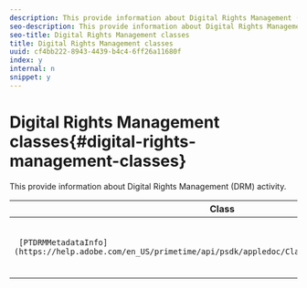 ```yaml
---
description: This provide information about Digital Rights Management (DRM) activity.
seo-description: This provide information about Digital Rights Management (DRM) activity.
seo-title: Digital Rights Management classes
title: Digital Rights Management classes
uuid: cf4bb222-8943-4439-b4c4-6ff26a11680f
index: y
internal: n
snippet: y
---
```


# Digital Rights Management classes{#digital-rights-management-classes}

This provide information about Digital Rights Management (DRM) activity.

| **Class** |**Description** |
|---|---|
| ` [PTDRMMetadataInfo](https://help.adobe.com/en_US/primetime/api/psdk/appledoc/Classes/PTDRMMetadataInfo.html)`  | Represents a specific DRM metadata instance.  |

